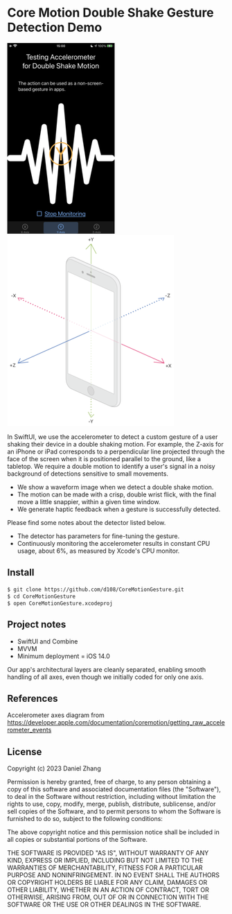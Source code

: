 # Core Motion Double Shake Gesture Detection Demo

<p float="left">
    <img src="image%2Fdouble-shake-demo.png" width="248" />
    <img src="image%2Faccelerometer_axes.png" width="385" /> 
</p>

In SwiftUI, we use the accelerometer to detect a custom gesture of a user shaking their device in a double shaking motion.
For example, the Z-axis for an iPhone or iPad corresponds to a perpendicular line projected through the face of the screen when it is positioned parallel to the ground, like a tabletop.
We require a double motion to identify a user's signal in a noisy background of detections sensitive to small movements.

- We show a waveform image when we detect a double shake motion.
- The motion can be made with a crisp, double wrist flick, with the final move a little snappier, within a given time window.
- We generate haptic feedback when a gesture is successfully detected.

Please find some notes about the detector listed below.

- The detector has parameters for fine-tuning the gesture.
- Continuously monitoring the accelerometer results in constant CPU usage, about 6%, as measured by Xcode's CPU monitor.

## Install

    $ git clone https://github.com/d108/CoreMotionGesture.git
    $ cd CoreMotionGesture
    $ open CoreMotionGesture.xcodeproj

## Project notes

- SwiftUI and Combine
- MVVM
- Minimum deployment = iOS 14.0

Our app's architectural layers are cleanly separated, enabling smooth handling of all axes, even though we initially coded for only one axis.

## References

Accelerometer axes diagram from https://developer.apple.com/documentation/coremotion/getting_raw_accelerometer_events

## License

Copyright (c) 2023 Daniel Zhang

Permission is hereby granted, free of charge, to any person obtaining a copy
of this software and associated documentation files (the "Software"), to deal
in the Software without restriction, including without limitation the rights
to use, copy, modify, merge, publish, distribute, sublicense, and/or sell
copies of the Software, and to permit persons to whom the Software is
furnished to do so, subject to the following conditions:

The above copyright notice and this permission notice shall be included in all
copies or substantial portions of the Software.

THE SOFTWARE IS PROVIDED "AS IS", WITHOUT WARRANTY OF ANY KIND, EXPRESS OR
IMPLIED, INCLUDING BUT NOT LIMITED TO THE WARRANTIES OF MERCHANTABILITY,
FITNESS FOR A PARTICULAR PURPOSE AND NONINFRINGEMENT. IN NO EVENT SHALL THE
AUTHORS OR COPYRIGHT HOLDERS BE LIABLE FOR ANY CLAIM, DAMAGES OR OTHER
LIABILITY, WHETHER IN AN ACTION OF CONTRACT, TORT OR OTHERWISE, ARISING FROM,
OUT OF OR IN CONNECTION WITH THE SOFTWARE OR THE USE OR OTHER DEALINGS IN THE
SOFTWARE.
